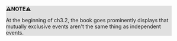 <div style="margin:2em; background-color: #e0e0e0;">

<strong>⚠️NOTE️️️⚠️</strong>

At the beginning of ch3.2, the book goes prominently displays that mutually exclusive events aren't the same thing as independent events.
</div>

